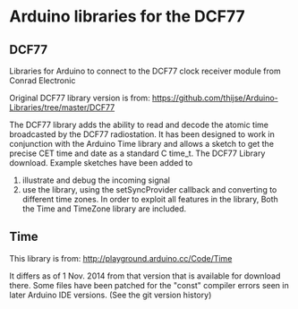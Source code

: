 # Arduino libraries for the DCF77

## DCF77

Libraries for Arduino to connect to the DCF77 clock receiver module from Conrad Electronic

Original DCF77 library version is from:
https://github.com/thijse/Arduino-Libraries/tree/master/DCF77


The DCF77 library adds the ability to read and decode the atomic time broadcasted by the 
DCF77 radiostation. It has been designed to work in conjunction with the Arduino Time 
library and allows a sketch to get the precise CET time and date as a standard C time_t.
The DCF77 Library download. Example sketches have been added to 
1) illustrate and debug the incoming signal 
2) use the library, using the setSyncProvider callback and converting to different 
   time zones. In order to exploit all features in the library, Both the Time and 
   TimeZone library are included.


## Time

This library is from:
http://playground.arduino.cc/Code/Time

It differs as of 1 Nov. 2014 from that version that is available for download there.
Some files have been patched for the "const" compiler errors seen in later Arduino
IDE versions. (See the git version history)


